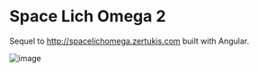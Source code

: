 # Space Lich Omega 2


Sequel to http://spacelichomega.zertukis.com built with Angular.

![image](https://pbs.twimg.com/media/CYlZ8wZU0AEFsX9.png:large)

